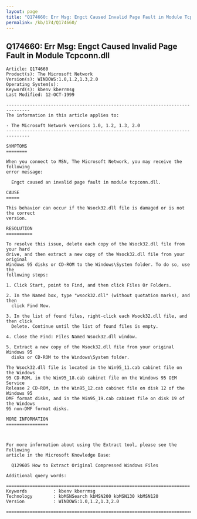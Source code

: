 ```yaml
---
layout: page
title: "Q174660: Err Msg: Engct Caused Invalid Page Fault in Module Tcpconn.dll"
permalink: /kb/174/Q174660/
---
```


## Q174660: Err Msg: Engct Caused Invalid Page Fault in Module Tcpconn.dll

	Article: Q174660
	Product(s): The Microsoft Network
	Version(s): WINDOWS:1.0,1.2,1.3,2.0
	Operating System(s): 
	Keyword(s): kbenv kberrmsg
	Last Modified: 12-OCT-1999
	
	-------------------------------------------------------------------------------
	The information in this article applies to:
	
	- The Microsoft Network versions 1.0, 1.2, 1.3, 2.0 
	-------------------------------------------------------------------------------
	
	SYMPTOMS
	========
	
	When you connect to MSN, The Microsoft Network, you may receive the following
	error message:
	
	  Engct caused an invalid page fault in module tcpconn.dll.
	
	CAUSE
	=====
	
	This behavior can occur if the Wsock32.dll file is damaged or is not the correct
	version.
	
	RESOLUTION
	==========
	
	To resolve this issue, delete each copy of the Wsock32.dll file from your hard
	drive, and then extract a new copy of the Wsock32.dll file from your original
	Windows 95 disks or CD-ROM to the Windows\System folder. To do so, use the
	following steps:
	
	1. Click Start, point to Find, and then click Files Or Folders.
	
	2. In the Named box, type "wsock32.dll" (without quotation marks), and then
	  click Find Now.
	
	3. In the list of found files, right-click each Wsock32.dll file, and then click
	  Delete. Continue until the list of found files is empty.
	
	4. Close the Find: Files Named Wsock32.dll window.
	
	5. Extract a new copy of the Wsock32.dll file from your original Windows 95
	  disks or CD-ROM to the Windows\System folder.
	
	The Wsock32.dll file is located in the Win95_11.cab cabinet file on the Windows
	95 CD-ROM, in the Win95_18.cab cabinet file on the Windows 95 OEM Service
	Release 2 CD-ROM, in the Win95_12.cab cabinet file on disk 12 of the Windows 95
	DMF format disks, and in the Win95_19.cab cabinet file on disk 19 of the Windows
	95 non-DMF format disks.
	
	MORE INFORMATION
	================
	
	
	
	For more information about using the Extract tool, please see the Following
	article in the Microsoft Knowledge Base:
	
	  Q129605 How to Extract Original Compressed Windows Files
	
	Additional query words:
	
	======================================================================
	Keywords          : kbenv kberrmsg 
	Technology        : kbMSNSearch kbMSN200 kbMSN130 kbMSN120
	Version           : WINDOWS:1.0,1.2,1.3,2.0
	
	=============================================================================
	
